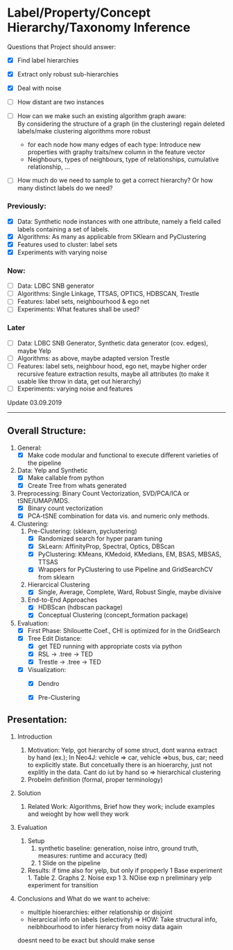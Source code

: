 # Label/Property/Concept Hierarchy/Taxonomy Inference

Questions that Project should answer:  
- [x] Find label hierarchies  
- [x] Extract only robust sub-hierarchies  
- [x] Deal with noise  
- [ ] How distant are two instances  
- [ ] How can we make such an existing algorithm graph aware:  
            By considering the structure of a graph (in the clustering) regain deleted labels/make clustering 
            algorithms more robust  
    - for each node how many edges of each type: Introduce new properties with graphy traits/new column in the feature vector  
    - Neighbours, types of neighbours, type of relationships, cumulative relationship, ...  
- [ ] How much do we need to sample to get a correct hierarchy? Or how many distinct labels do we need?    


### Previously:  
- [x] Data: Synthetic node instances with one attribute, namely a field called labels containing a set of labels.
- [x] Algorithms: As many as applicable from SKlearn and PyClustering
- [x] Features used to cluster: label sets 
- [x] Experiments with varying noise

### Now:
- [ ] Data: LDBC SNB generator
- [ ] Algorithms: Single Linkage, TTSAS, OPTICS, HDBSCAN, Trestle
- [ ] Features: label sets, neighbourhood & ego net
- [ ] Experiments: What features shall be used?

### Later
- [ ] Data: LDBC SNB Generator, Synthetic data generator (cov. edges), maybe Yelp
- [ ] Algorithms: as above, maybe adapted version Trestle
- [ ] Features: label sets, neighbour hood, ego net, maybe higher order recursive feature extraction results, maybe all attributes (to make it usable like throw in data, get out hierarchy)
- [ ] Experiments: varying noise and features

Update 03.09.2019
_______________________________________________________________________
## Overall Structure: ## 
1. General:
    - [x] Make code modular and functional to execute different varieties of the pipeline

2. Data: Yelp and Synthetic 
    - [x] Make callable from python
    - [x] Create Tree from whats generated

3. Preprocessing: Binary Count Vectorization, SVD/PCA/ICA or tSNE/UMAP/MDS. 
    - [x] Binary count vectorization
    - [x] PCA-tSNE combination for data vis. and numeric only methods. 

4. Clustering:
    1. Pre-Clustering: (sklearn, pyclustering)
        - [x] Randomized search for hyper param tuning
        - [x] SkLearn: AffinityProp, Spectral, Optics, DBScan
        - [x] PyClustering: KMeans, KMedoid, KMedians, EM, BSAS, MBSAS, TTSAS
        - [x] Wrappers for PyClustering to use Pipeline and GridSearchCV from sklearn
    2. Hierarcical Clustering
        - [x] Single, Average, Complete, Ward, Robust Single, maybe divisive
    3. End-to-End Approaches
        - [x] HDBScan (hdbscan package)
        - [x] Conceptual Clustering (concept_formation package)

5. Evaluation:  
    - [x] First Phase: Shilouette Coef., CHI is optimized for in the GridSearch  
    - [x] Tree Edit Distance:  
        - [x] get TED running with appropriate costs via python  
        - [x] RSL -> .tree -> TED  
        - [x] Trestle -> .tree -> TED  
    - [x] Visualization:  
        - [x] Dendro  
        - [x] Pre-Clustering  
            

## Presentation:
1. Introduction
    1. Motivation: Yelp, got hierarchy of some struct, dont wanna extract by hand (ex.); In Neo4J: vehicle => car, vehicle =>bus, bus, car; need to explicitly state. But concetually there is an hioerarchy, just not explitly in the data. Cant do iut by hand so => hierarchical clustering 
    2.  Probelm definition (formal, proper terminology)
2. Solution
    1. Related Work: Algorithms, Brief how they work; include examples and weioght by how well they work
3. Evaluation
    1. Setup
        1. synthetic baseline: generation, noise intro, ground truth, measures: runtime and accuracy (ted)
        2. 1 Slide on the pipeline
    2. Results: if time also for yelp, but only if propperly
        1 Base experiment
            1. Table
            2. Graphs
        2. Noise exp 1
        3. NOise exp n
    preliminary yelp experiment for transition
        
4. Conclusions and What do we want to acheive:
    - multiple hioerarchies: either relationship or disjoint
    - hierarcical info on labels (selectivity)
    => HOW: Take structural info, neibhbourhood to infer hierarcy from noisy data again
    
    doesnt need to be exact but should make sense
